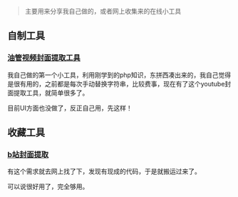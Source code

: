 > 主要用来分享我自己做的，或者网上收集来的在线小工具

## 自制工具

### [油管视频封面提取工具](https://tool.yzitc.com/ytb/)

我自己做的第一个小工具，利用刚学到的php知识，东拼西凑出来的，我自己觉得是很有用的，之前都是每次手动替换字符串，比较费事，现在有了这个youtube封面提取工具，就简单很多了。

目前UI方面也没做了，反正自己用，先这样！

## 收藏工具

### [b站封面提取](https://tool.yzitc.com/bili/)

有这个需求就去网上找了下，发现有现成的代码，于是就搬运过来了。

可以说很好用了，完全够用。